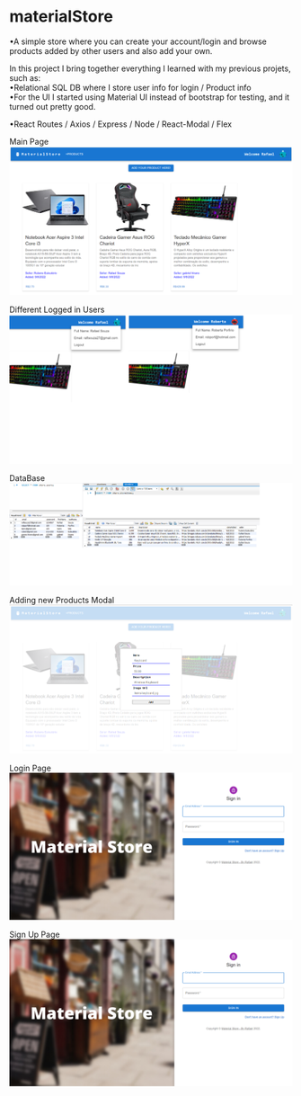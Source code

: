 # materialStore

•A simple store where you can create your account/login and browse products added by other users and also add your own.

In this project I bring together everything I learned with my previous projets, such as: <br/>
•Relational SQL DB where I store user info for login / Product info <br/>
•For the UI I started using Material UI instead of bootstrap for testing, and it turned out pretty good. <br/>

•React Routes / Axios / Express / Node / React-Modal / Flex <br/>

Main Page
![Screenshot](materialHomePreview2.png)

Different Logged in Users
![Screenshot](materialDifferentUsersPreview.png)

DataBase
![Screenshot](dataBaseMaterialStore.png)

Adding new Products Modal
![Screenshot](materialAddProductPreview.png)

Login Page
![Screenshot](materialLoginPreview.png)

Sign Up Page
![Screenshot](materialLoginPreview.png)


